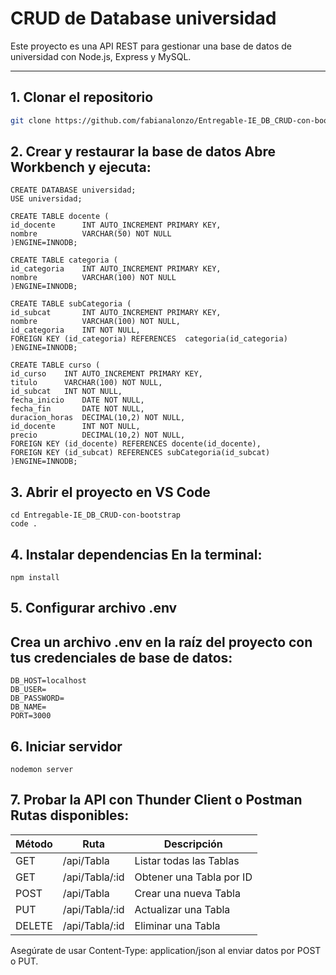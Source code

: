 # CRUD de Database universidad

Este proyecto es una API REST para gestionar una base de datos de universidad con Node.js, Express y MySQL.

---

## 1. Clonar el repositorio

```bash
git clone https://github.com/fabianalonzo/Entregable-IE_DB_CRUD-con-bootstrap.git
```
## 2. Crear y restaurar la base de datos Abre Workbench y ejecuta:
```
CREATE DATABASE universidad;
USE universidad;

CREATE TABLE docente (
id_docente		INT AUTO_INCREMENT PRIMARY KEY,
nombre			VARCHAR(50) NOT NULL
)ENGINE=INNODB;

CREATE TABLE categoria (
id_categoria	INT AUTO_INCREMENT PRIMARY KEY,
nombre			VARCHAR(100) NOT NULL
)ENGINE=INNODB;

CREATE TABLE subCategoria (
id_subcat		INT AUTO_INCREMENT PRIMARY KEY,
nombre			VARCHAR(100) NOT NULL,
id_categoria	INT NOT NULL,
FOREIGN KEY (id_categoria) REFERENCES  categoria(id_categoria)
)ENGINE=INNODB;

CREATE TABLE curso (
id_curso	INT AUTO_INCREMENT PRIMARY KEY,
titulo		VARCHAR(100) NOT NULL,
id_subcat	INT NOT NULL,
fecha_inicio	DATE NOT NULL,
fecha_fin		DATE NOT NULL,
duracion_horas	DECIMAL(10,2) NOT NULL,
id_docente		INT NOT NULL,
precio			DECIMAL(10,2) NOT NULL,
FOREIGN KEY (id_docente) REFERENCES docente(id_docente),
FOREIGN KEY (id_subcat) REFERENCES subCategoria(id_subcat)
)ENGINE=INNODB;
```
## 3. Abrir el proyecto en VS Code 
```
cd Entregable-IE_DB_CRUD-con-bootstrap
code .
```

## 4. Instalar dependencias En la terminal:
```
npm install
```
## 5. Configurar archivo .env
## Crea un archivo .env en la raíz del proyecto con tus credenciales de base de datos:
```
DB_HOST=localhost
DB_USER=
DB_PASSWORD=
DB_NAME=
PORT=3000
```
## 6. Iniciar servidor
```
nodemon server
```
## 7. Probar la API con Thunder Client o Postman Rutas disponibles:

| Método    | Ruta              | Descripción              |
|  -------- |  ---------------- |  ----------------------- |
| GET       | /api/Tabla        | Listar todas las Tablas  |
| GET       | /api/Tabla/:id    | Obtener una Tabla por ID |
| POST      | /api/Tabla        | Crear una nueva Tabla    |
| PUT       | /api/Tabla/:id    | Actualizar una Tabla     |
| DELETE    | /api/Tabla/:id    | Eliminar una Tabla       |

Asegúrate de usar Content-Type: application/json al enviar datos por POST o PUT.